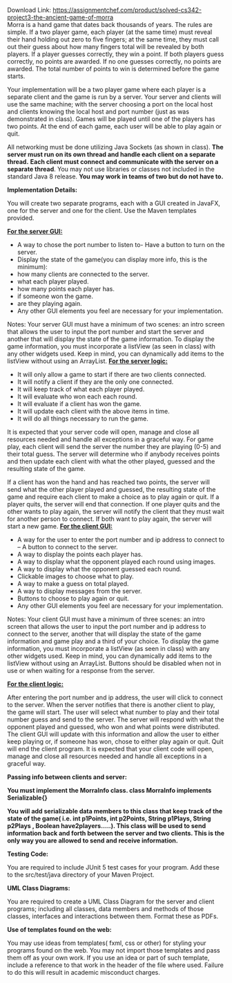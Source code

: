 Download Link: https://assignmentchef.com/product/solved-cs342-project3-the-ancient-game-of-morra
<br>
Morra is a hand game that dates back thousands of years. The rules are simple. If a two player game, each player (at the same time) must reveal their hand holding out zero to five fingers; at the same time, they must call out their guess about how many fingers total will be revealed by both players. If a player guesses correctly, they win a point. If both players guess correctly, no points are awarded. If no one guesses correctly, no points are awarded. The total number of points to win is determined before the game starts.

Your implementation will be a two player game where each player is a separate client and the game is run by a server. Your server and clients will use the same machine; with the server choosing a port on the local host and clients knowing the local host and port number (just as was demonstrated in class). Games will be played until one of the players has two points. At the end of each game, each user will be able to play again or quit.

All networking must be done utilizing Java Sockets (as shown in class). <strong>The server must  run on its own thread and handle each client on a separate thread.</strong> <strong>Each client must connect and communicate with the server on a separate thread</strong>. You may not use libraries or classes not included in the standard Java 8 release. <strong>You may work in teams of two but do not have to. </strong>

<strong>Implementation Details:</strong>

You will create two separate programs, each with a GUI created in JavaFX,  one for the server and one for the client. Use the Maven templates provided.

<strong><u>For the server GUI:</u></strong>

<ul>

 <li>A way to chose the port number to listen to- Have a button to turn on the server.</li>

 <li>Display the state of the game(you can display more info, this is the minimum):</li>

 <li>how many clients are connected to the server.</li>

 <li>what each player played.</li>

 <li>how many points each player has.</li>

 <li>if someone won the game.</li>

 <li>are they playing again.</li>

 <li>Any other GUI elements you feel are necessary for your implementation.</li>

</ul>

Notes: Your server GUI must have a minimum of two scenes: an intro screen that allows the user to input the port number and start the server and another that will display the state of the game information. To display the game information, you must incorporate a listView (as seen in class) with any other widgets used. Keep in mind, you can dynamically add items to the listView without using an ArrayList. <strong><u>For the server logic:</u></strong>

<ul>

 <li>It will only allow a game to start if there are two clients connected.</li>

 <li>It will notify a client if they are the only one connected.</li>

 <li>It will keep track of what each player played.</li>

 <li>It will evaluate who won each each round.</li>

 <li>It will evaluate if a client has won the game.</li>

 <li>It will update each client with the above items in time.</li>

 <li>It will do all things necessary to run the game.</li>

</ul>

It is expected that your server code will open, manage and close all resources needed and handle all exceptions in a graceful way. For game play, each client will send the server the number they are playing (0-5) and their total guess. The server will determine who if anybody receives points and then update each client with what the other played, guessed and the resulting state of the game.

If a client has won the hand and has reached two points, the server will send what the other player played and guessed, the resulting state of the game and require each client to make a choice as to play again or quit. If a player quits, the server will end that connection. If one player quits and the other wants to play again, the server will notify the client that they must wait for another person to connect. If both want to play again, the server will start a new game. <strong><u>For the client GUI:</u></strong>

<ul>

 <li>A way for the user to enter the port number and ip address to connect to – A button to connect to the server.</li>

 <li>A way to display the points each player has.</li>

 <li>A way to display what the opponent played each round using images.</li>

 <li>A way to display what the opponent guessed each round.</li>

 <li>Clickable images to choose what to play.</li>

 <li>A way to make a guess on total played.</li>

 <li>A way to display messages from the server.</li>

 <li>Buttons to choose to play again or quit.</li>

 <li>Any other GUI elements you feel are necessary for your implementation.</li>

</ul>

Notes: Your client GUI must have a minimum of three scenes: an intro screen that allows the user to input the port number and ip address to connect to the server,  another that will display the state of the game information and game play and a third of your choice. To display the game information, you must incorporate a listView (as seen in class) with any other widgets used. Keep in mind, you can dynamically add items to the listView without using an ArrayList. Buttons should be disabled when not in use or when waiting for a response from the server.

<strong><u>For the client logic:</u></strong>

After entering the port number and ip address, the user will click to connect to the server. When the server notifies that there is another client to play, the game will start. The user will select what number to play and their total number guess and send to the server. The server will respond with what the opponent played and guessed, who won and what points were distributed. The client GUI will update with this information and allow the user to either keep playing or, if someone has won, chose to either play again or quit. Quit will end the client program. It is expected that your client code will open, manage and close all resources needed and handle all exceptions in a graceful way.

<strong>Passing info between clients and server:</strong>

<strong>You must implement the MorraInfo class. </strong><strong>class MorraInfo implements Serializable{}</strong>

<strong>You will add serializable data members to this class that keep track of the state of the game( i.e. int p1Points, int p2Points, String p1Plays, String p2Plays     , Boolean have2players…..). This class will be used to send information back and forth between the server and two clients. This is the only way you are allowed to send and receive information. </strong>

<strong>Testing Code: </strong>

You are required to include JUnit 5 test cases for your program. Add these to the src/test/java directory of your Maven Project.

<strong>UML Class Diagrams: </strong>

You are required to create a UML Class Diagram for the server and client programs; including all classes, data members and methods of those classes, interfaces and interactions between them. Format these as PDFs.

<strong>Use of templates found on the web:</strong>

You may use ideas from templates( fxml, css or other) for styling your programs found on the web. You may not import those templates and pass them off as your own work. If you use an idea or part of such template, include a reference to that work in the header of the file where used. Failure to do this will result in academic misconduct charges.